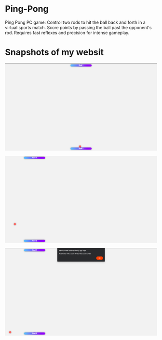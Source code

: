 # Ping-Pong
Ping Pong PC game: Control two rods to hit the ball back and forth in a virtual sports match. Score points by passing the ball past the opponent's rod. Requires fast reflexes and precision for intense gameplay.

# Snapshots of my websit 

![Image Alt Text](https://github.com/GauravSingh72/Ping-Pong/blob/main/Screenshot%202023-07-25%20at%2010.45.18%20AM.png?raw=true)

![Image Alt Text](https://github.com/GauravSingh72/Ping-Pong/blob/main/Screenshot%202023-07-25%20at%2010.46.17%20AM.png?raw=true)


![Image Alt Text](https://github.com/GauravSingh72/Ping-Pong/blob/main/Screenshot%202023-07-25%20at%2010.46.27%20AM.png?raw=true
)
